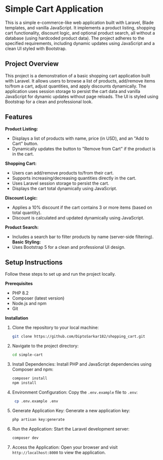 <h1>Simple Cart Application</h1>

This is a simple e-commerce-like web application built with Laravel, Blade templates, 
and vanilla JavaScript. It implements a product listing, shopping cart functionality, 
discount logic, and optional product search, all without a database (using hardcoded 
product data). The project adheres to the specified requirements, including dynamic 
updates using JavaScript and a clean UI styled with Bootstrap.

<h2>Project Overview</h2>

This project is a demonstration of a basic shopping cart application built with Laravel. 
It allows users to browse a list of products, add/remove items to/from a cart, adjust 
quantities, and apply discounts dynamically. The application uses session storage to 
persist the cart data and vanilla JavaScript for dynamic updates without page reloads. 
The UI is styled using Bootstrap for a clean and professional look.

<h2>Features</h2>

**Product Listing:** 
* Displays a list of products with name, price (in USD), and an "Add to Cart" button.
* Dynamically updates the button to "Remove from Cart" if the product is in the cart.

**Shopping Cart:** 
* Users can add/remove products to/from their cart.
* Supports increasing/decreasing quantities directly in the cart.
* Uses Laravel session storage to persist the cart.
* Displays the cart total dynamically using JavaScript.

**Discount Logic:** 
* Applies a 10% discount if the cart contains 3 or more items (based on total quantity).
* Discount is calculated and updated dynamically using JavaScript.

**Product Search:**
* Includes a search bar to filter products by name (server-side filtering).
**Basic Styling:**
* Uses Bootstrap 5 for a clean and professional UI design.

<h2>Setup Instructions</h2>
Follow these steps to set up and run the project locally.

**Prerequisites**

* PHP 8.2
* Composer (latest version)
* Node.js and npm
* Git

**Installation**

1. Clone the repository to your local machine:
   ```bash
   git clone https://github.com/DiptoSarkar182/shopping_cart.git
   ```
2. Navigate to the project directory:
   ```bash
   cd simple-cart
   ```
3. Install Dependencies: Install PHP and JavaScript dependencies using Composer and npm:
   ```bash
   composer install
   npm install
   ```
4. Environment Configuration: Copy the `.env.example` file to `.env`:
   ```bash
    cp .env.example .env
    ```
5. Generate Application Key: Generate a new application key:
   ```bash
   php artisan key:generate
   ```
6. Run the Application: Start the Laravel development server:
   ```bash
   composer dev
   ```
7. Access the Application: Open your browser and visit `http://localhost:8000` to view the application.
